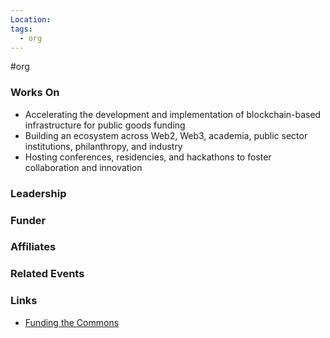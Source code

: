 ```yaml
---
Location: 
tags:
  - org
---
```

#org

### Works On

- Accelerating the development and implementation of blockchain-based infrastructure for public goods funding
- Building an ecosystem across Web2, Web3, academia, public sector institutions, philanthropy, and industry
- Hosting conferences, residencies, and hackathons to foster collaboration and innovation

### Leadership

### Funder


### Affiliates

### Related Events

### Links

- [Funding the Commons](https://fundingthecommons.org)